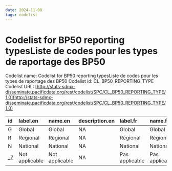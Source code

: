 ```yaml
---
date: 2024-11-08
tags: codelist
---
```


# Codelist for BP50 reporting typesListe de codes pour les types de raportage des BP50

Codelist name: Codelist for BP50 reporting typesListe de codes pour les types de raportage des BP50
Codelist id: CL_BP50_REPORTING_TYPE
Codelist URL: [http://stats-sdmx-disseminate.pacificdata.org/rest/codelist/SPC/CL_BP50_REPORTING_TYPE/1.0](http://stats-sdmx-disseminate.pacificdata.org/rest/codelist/SPC/CL_BP50_REPORTING_TYPE/1.0)

|id |label.en       |name.en        |description.en |label.fr       |name.fr        |description.fr |
|:--|:--------------|:--------------|:--------------|:--------------|:--------------|:--------------|
|G  |Global         |Global         |NA             |Global         |Global         |NA             |
|R  |Regional       |Regional       |NA             |Régional       |Régional       |NA             |
|N  |National       |National       |NA             |National       |National       |NA             |
|_Z |Not applicable |Not applicable |NA             |Pas applicable |Pas applicable |NA             |
